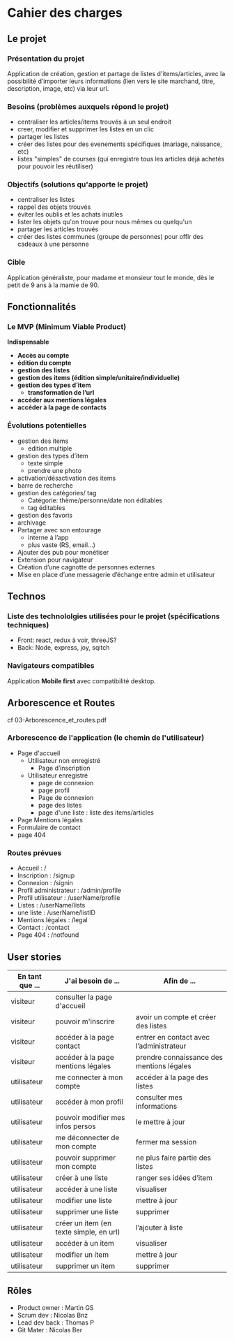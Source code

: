 # Cahier des charges

## Le projet

### Présentation du projet

Application de création, gestion et partage de listes d'items/articles, avec la possibilité d’importer leurs informations (lien vers le site marchand, titre, description, image, etc) via leur url.

### Besoins (problèmes auxquels répond le projet)

- centraliser les articles/items trouvés à un seul endroit
- creer, modifier et supprimer les listes en un clic
- partager les listes
- créer des listes pour des evenements spécifiques (mariage, naissance, etc)
- listes "simples" de courses (qui enregistre tous les articles déjà achetés pour pouvoir les réutiliser)

### Objectifs (solutions qu'apporte le projet)

- centraliser les listes
- rappel des objets trouvés
- éviter les oublis et les achats inutiles
- lister les objets qu'on trouve pour nous mêmes ou quelqu'un
- partager les articles trouvés
- créer des listes communes (groupe de personnes) pour offir des cadeaux à une personne

### Cible

Application généraliste, pour madame et monsieur tout le monde, dès le petit de 9 ans à la mamie de 90.

## Fonctionnalités

### Le MVP (Minimum Viable Product)

**Indispensable**

- **Accès au compte**
- **édition du compte**
- **gestion des listes**
- **gestion des items (édition simple/unitaire/individuelle)**
- **gestion des types d’item**
  - **transformation de l’url**
- **accéder aux mentions légales**
- **accéder à la page de contacts**

### Évolutions potentielles

- gestion des items
  - edition multiple
- gestion des types d’item
  - texte simple
  - prendre une photo
- activation/désactivation des items
- barre de recherche
- gestion des catégories/ tag
  - Catégorie: thème/personne/date non éditables
  - tag éditables
- gestion des favoris
- archivage
- Partager avec son entourage
  - interne à l’app
  - plus vaste (RS, email…)
- Ajouter des pub pour monétiser
- Extension pour navigateur
- Création d’une cagnotte de personnes externes
- Mise en place d’une messagerie d’échange entre admin et utilisateur

## Technos

### Liste des technololgies utilisées pour le projet (spécifications techniques)

- Front: react, redux à voir, threeJS?
- Back: Node, express, joy, sqitch

### Navigateurs compatibles

Application **Mobile first** avec compatibilité desktop.

## Arborescence et Routes

cf 03-Arborescence_et_routes.pdf

### Arborescence de l'application (le chemin de l'utilisateur)

- Page d'accueil
  - Utilisateur non enregistré
    - Page d’inscription
  - Utilisateur enregistré
    - page de connexion
    - page profil
    - Page de connexion
    - page des listes
    - page d'une liste : liste des items/articles
- Page Mentions légales
- Formulaire de contact
- page 404

### Routes prévues

- Accueil : /
- Inscription : /signup
- Connexion : /signin
- Profil administrateur : /admin/profile
- Profil utilisateur : /userName/profile
- Listes : /userName/lists
- une liste : /userName/listID
- Mentions légales : /legal
- Contact : /contact
- Page 404 : /notfound

## User stories

|En tant que ...|J'ai besoin de ...|Afin de ...
|---|---|---
|visiteur|consulter la page d'accueil|
|visiteur|pouvoir m'inscrire|avoir un compte et créer des listes
|visiteur|accéder à la page contact|entrer en contact avec l’administrateur
|visiteur|accéder à la page mentions légales|prendre connaissance des mentions légales
|utilisateur|me connecter à mon compte|accéder à la page des listes
|utilisateur|accéder à mon profil|consulter mes informations
|utilisateur|pouvoir modifier mes infos persos|le mettre à jour
|utilisateur|me déconnecter de mon compte|fermer ma session
|utilisateur|pouvoir supprimer mon compte|ne plus faire partie des listes
|utilisateur|créer à une liste|ranger ses idées d’item
|utilisateur|accéder à une liste|visualiser
|utilisateur|modifier une liste|mettre à jour
|utilisateur|supprimer une liste|supprimer
|utilisateur|créer un item (en texte simple, en url)|l’ajouter à liste
|utilisateur|accéder à un item|visualiser
|utilisateur|modifier un item|mettre à jour
|utilisateur|supprimer un item|supprimer

## Rôles

- Product owner : Martin GS
- Scrum dev : Nicolas Bnz
- Lead dev back : Thomas P
- Git Mater : Nicolas Ber
